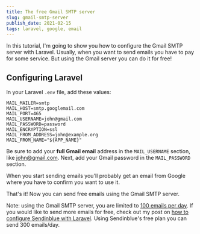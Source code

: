 ```yaml
---
title: The free Gmail SMTP server
slug: gmail-smtp-server
publish_date: 2021-02-15
tags: laravel, google, email
---
```


In this tutorial, I'm going to show you how to configure the Gmail SMTP server with Laravel. Usually, when you want to send emails you have to pay for some service. But using the Gmail server you can do it for free!

## Configuring Laravel

In your Laravel `.env` file, add these values:

```
MAIL_MAILER=smtp
MAIL_HOST=smtp.googlemail.com
MAIL_PORT=465
MAIL_USERNAME=john@gmail.com
MAIL_PASSWORD=password
MAIL_ENCRYPTION=ssl
MAIL_FROM_ADDRESS=john@example.org
MAIL_FROM_NAME="${APP_NAME}"
```

Be sure to add your **full Gmail email** address in the `MAIL_USERNAME` section, like john@gmail.com. Next, add your Gmail password in the `MAIL_PASSWORD` section.

When you start sending emails you'll probably get an email from Google where you have to confirm you want to use it.

That's it! Now you can send free emails using the Gmail SMTP server.

Note: using the Gmail SMTP server, you are limited to [100 emails per day](https://support.google.com/a/answer/166852?hl=en). If you would like to send more emails for free, check out my post on [how to configure Sendinblue with Laravel](https://www.jeroenvanrensen.nl/blog/how-to-send-free-emails). Using Sendinblue's free plan you can send 300 emails/day.
